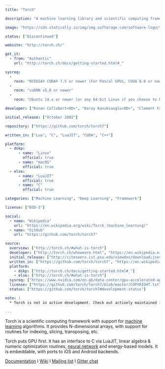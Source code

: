 ```yaml
---
title: "Torch"

description: "A machine learning library and scientific computing framework for LuaJIT"

image: "https://cdn.statically.io/img/img.softorage.com/software-logo/torch.png?h=64"

status: ["Discontinued"]

website: "http://torch.ch/"

get_it:
  - from: "Authentic"
    url: "http://torch.ch/docs/getting-started.html#_"

sysreq:
  -
    recm: "NVIDIA® CUDA® 7.5 or newer (For Pascal GPUs, CUDA 8.0 or newer)"
  -
    recm: "cuDNN v5.0 or newer"
  -
    recm: "Ubuntu 14.x or newer (or any 64-bit Linux if you choose to build from source)"

developer: ["Ronan Collobert<OD>", "Koray Kavukcuoglu<OD>", "Clement Farabet<OD>", "Soumith Chintala", "Community"]

initial_release: ["October 2002"]

repository: ["https://github.com/torch/torch7"]

written_in: ["Lua", "C", "LuaJIT", "CUDA", "C++"]

platform:
  - dskp:
      - name: "Linux"
        official: true
      - name: "macOS"
        official: true
  - else:
      - name: "LuaJIT"
        official: true
      - name: "C"
        official: true

categories: ["Machine Learning", "Deep Learning", "Framework"]

license: ["BSD-3"]

social:
  - name: "Wikipedia"
    url: "https://en.wikipedia.org/wiki/Torch_(machine_learning)"
  - name: "GitHub"
    url: "https://github.com/torch/torch7"

source:
  overview: ["http://torch.ch/#what-is-torch"]
  developer: ["http://torch.ch/whoweare.html", "https://en.wikipedia.org/w/index.php?title=Torch_(machine_learning)&oldid=876975600"]
  initial_release: ["http://citeseerx.ist.psu.edu/viewdoc/download;jsessionid=CBB0C8A5FE34F6D6DAFF997F6B6A205A?doi=10.1.1.8.9850&rep=rep1&type=pdf"]
  written_in: ["https://github.com/torch/torch7", "https://en.wikipedia.org/w/index.php?title=Torch_(machine_learning)&oldid=876975600"]
  platform:
    - dskp: ["http://torch.ch/docs/getting-started.html#_"]
    - else: ["http://torch.ch/#what-is-torch"]
  sysreq: ["https://www.nvidia.com/en-gb/data-center/gpu-accelerated-applications/torch/"]
  license: ["https://github.com/torch/torch7/blob/master/COPYRIGHT.txt"]
  status: ["https://github.com/torch/torch7#development-status"]

note: |
  * Torch is not in active development. Check out actively maintained [ATen](https://github.com/pytorch/pytorch/tree/master/aten) (which is part of [PyTorch](/software/pytorch)).
  
---
```

  Torch is a scientific computing framework with support for [machine learning](/categories/machine-learning) algorithms. It provides N-dimensional arrays, with support for routines for indexing, slicing, transposing, etc.
  
  Torch puts GPU first. It has an interface to C via LuaJIT, linear algebra & numeric optimization routines, [neural network](/categories/neural-network) and energy-based models. It is embeddable, with ports to iOS and Android backends.
  
  [Documentation](http://torch.ch/docs/getting-started.html#_)  I  [Wiki](https://github.com/torch/torch7/wiki/Cheatsheet)  I  [Mailing list](https://groups.google.com/forum/embed/?place=forum%2Ftorch7#!forum/torch7)  I  [Gitter chat](https://gitter.im/torch/torch7)
  




